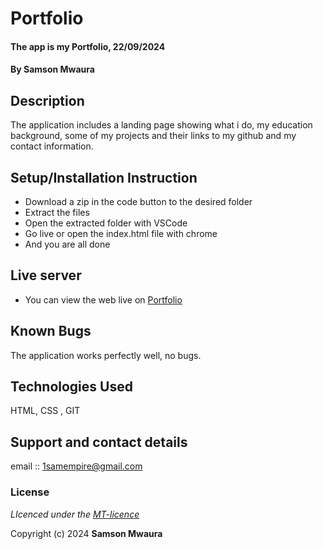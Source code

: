 # Portfolio
#### The app is my Portfolio, 22/09/2024
#### **By Samson Mwaura**
## Description
The application includes a  landing page showing what i do, my education background, some of my projects and their links to my github  and my contact information.

## Setup/Installation Instruction
* Download a zip in the code button to the desired folder
* Extract the files
* Open the extracted folder with VSCode
* Go live or open the index.html file with chrome
* And you are all done

## Live server
* You can view the web live on [Portfolio](https://k-koech.github.io/portfolio-sdft11/)

## Known Bugs
The application works perfectly well, no bugs.

## Technologies Used
HTML, CSS , GIT

## Support and contact details
email :: 1samempire@gmail.com

### License
*LIcenced under the [MT-licence](https://github.com/KayleighSam/portfolio-sdft11/blob/master/LICENSE.md)*

Copyright (c) 2024 **Samson Mwaura**
